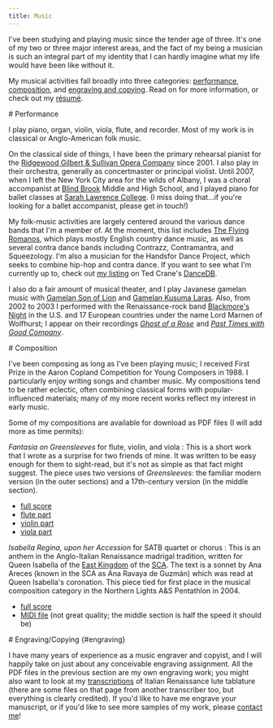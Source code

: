 ```yaml
---
title: Music
---
```


I've been studying and playing music since the tender age of three. It's one of my two or three major interest areas, and the fact of my being a musician is such an integral part of my identity that I can hardly imagine what my life would have been like without it.

My musical activities fall broadly into three categories: <a href="#performance">performance</a>, <a href="#composition">composition</a>, and <a href="#engraving">engraving and copying</a>. Read on for more information, or check out my <a href="resume_m.pdf">résumé</a>.

<section markdown='1'>
# Performance

I play piano, organ, violin, viola, flute, and recorder. Most of my work is in classical or Anglo-American folk music.

On the classical side of things, I have been the primary rehearsal pianist for the <a href="http://www.ridgewoodgands.com">Ridgewood Gilbert & Sullivan Opera Company</a> since 2001. I also play in their orchestra, generally as concertmaster or principal violist. Until 2007, when I left the New York City area for the wilds of Albany, I was a choral accompanist at <a href="http://www.blindbrook.org">Blind Brook</a> Middle and High School, and I played piano for ballet classes at <a href="http://www.slc.edu">Sarah Lawrence College</a>. (I miss doing that...if you're looking for a ballet accompanist, please get in touch!)

My folk-music activities are largely centered around the various dance bands that I'm a member of. At the moment, this list includes <a href="romanos/">The Flying Romanos</a>, which plays mostly English country dance music, as well as several contra dance bands including Contrazz, Contramantra, and Squeezology. I'm also a musician for the Handsfor Dance Project, which seeks to combine hip-hop and contra dance. If you want to see what I'm currently up to, check out <a href="http://www.tedcrane.com/dancedb/displayident.com/marnen_laibow-koser">my listing</a> on Ted Crane's <a href="http://www.tedcrane.com/dancedb">DanceDB</a>.

I also do a fair amount of musical theater, and I play Javanese gamelan music with <a href="http://www.gamelan.org/sonoflion">Gamelan Son of Lion</a> and <a href="http://www.nygamelan.com">Gamelan Kusuma Laras</a>. Also, from 2002 to 2003 I performed with the Renaissance-rock band <a href="http://www.blackmoresnight.com">Blackmore's Night</a> in the U.S. and 17 European countries under the name Lord Marnen of Wolfhurst; I appear on their recordings <cite><a href="http://www.amazon.com/exec/obidos/redirect?link_code=ur2&camp=1789&tag=marnenlaibowkose&creative=9325&path=tg/detail/-/B00009NJ93/qid=1119205968/sr=8-2/ref=sr_8_xs_ap_i2_xgl15?v=glance%26s=music%26n=507846">Ghost of a Rose</a><img src="http://www.assoc-amazon.com/e/ir?t=marnenlaibowkose&l=ur2&o=1" width="1" height="1" border="0" alt="" style="border:none !important; margin:0px !important;" /></cite> and <a href="http://www.amazon.com/exec/obidos/redirect?link_code=ur2&camp=1789&tag=marnenlaibowkose&creative=9325&path=tg/detail/-/B00006LJ9Y/qid=1119206404/sr=1-1/ref=sr_1_1?v=glance%26s=music"><cite>Past Times with Good Company</cite></a><img src="http://www.assoc-amazon.com/e/ir?t=marnenlaibowkose&l=ur2&o=1" width="1" height="1" border="0" alt="" style="border:none !important; margin:0px !important;" />.
</section>

<section markdown='1'>
# Composition

I've been composing as long as I've been playing music; I received First Prize in the Aaron Copland Competition for Young Composers in 1988. I particularly enjoy writing songs and chamber music. My compositions tend to be rather eclectic, often combining classical forms with popular-influenced materials; many of my more recent works reflect my interest in early music.

Some of my compositions are available for download as PDF files (I will add more as time permits):

<cite>Fantasia on Greensleeves</cite> for flute, violin, and viola
: This is a short work that I wrote as a surprise for two friends of mine. It was written to be easy enough for them to sight-read, but it's not as simple as that fact might suggest. The piece uses two versions of <cite>Greensleeves</cite>: the familiar modern version (in the outer sections) and a 17th-century version (in the middle section).

  * [full score](greensleeves/score.pdf)
  * [flute part](greensleeves/flute.pdf)
  * [violin part](greensleeves/violin.pdf)
  * [viola part](greensleeves/viola.pdf)

<cite>Isabella Regina, upon her Accession</cite> for SATB quartet or chorus
: This is an anthem in the Anglo-Italian Renaissance madrigal tradition, written for Queen Isabella of the <a href="http://www.eastkingdom.org">East Kingdom</a> of the <a href="http://www.sca.org">SCA</a>. The text is a sonnet by Ana Areces (known in the SCA as Ana Ravaya de Guzmán) which was read at Queen Isabella's coronation. This piece tied for first place in the musical composition category in the Northern Lights A&S Pentathlon in 2004.

  * [full score](Anthem.pdf)
  * [MIDI file](Anthem.mid) (not great quality; the middle section is half the speed it should be)
</section>

<section markdown='1'>
# Engraving/Copying {#engraving}

I have many years of experience as a music engraver and copyist, and I will happily take on just about any conceivable engraving assignment. All the PDF files in the previous section are my own engraving work; you might also want to look at my <a href="http://www.pbm.com/%7elindahl/caroso/music">transcriptions</a> of Italian Renaissance lute tablature (there are some files on that page from another transcriber too, but everything is clearly credited). If you'd like to have me engrave your manuscript, or if you'd like to see more samples of my work, please <a href="contact.html">contact me</a>!
</section>
